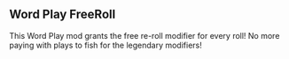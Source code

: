 ## Word Play FreeRoll

This Word Play mod grants the free re-roll modifier for every roll! No more paying with plays to fish for the legendary modifiers!
